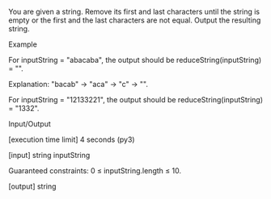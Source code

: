 You are given a string. Remove its first and last characters until the string is empty or the first and the last characters are not equal. Output the resulting string.

Example

For inputString = "abacaba", the output should be
reduceString(inputString) = "".

Explanation: "bacab" -> "aca" -> "c" -> "".

For inputString = "12133221", the output should be
reduceString(inputString) = "1332".

Input/Output

[execution time limit] 4 seconds (py3)

[input] string inputString

Guaranteed constraints:
0 ≤ inputString.length ≤ 10.

[output] string